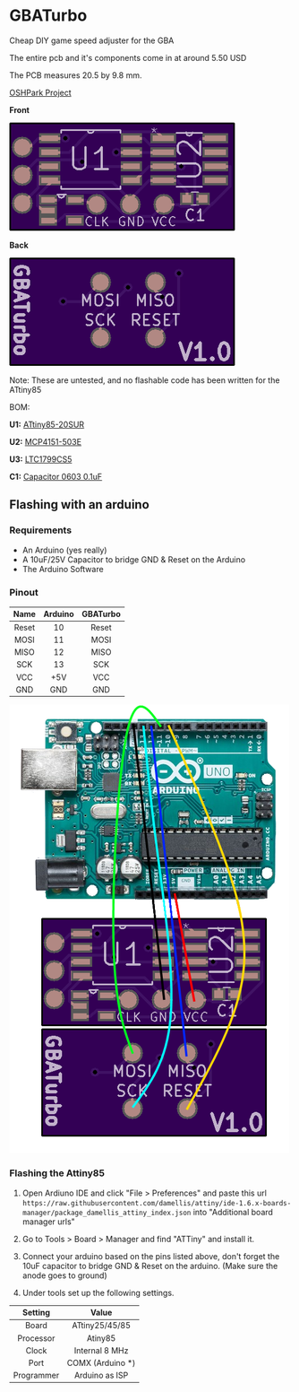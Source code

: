 # GBATurbo
Cheap DIY game speed adjuster for the GBA

The entire pcb and it's components come in at around 5.50 USD

The PCB measures 20.5 by 9.8 mm.

[OSHPark Project](https://www.oshpark.com/shared_projects/w5yUIHU1)

**Front**

![Front of pcb](board_front.png)


**Back**

![Back of pcb](board_back.png)

Note: These are untested, and no flashable code has been written for the ATtiny85

BOM:

**U1:** [ATtiny85-20SUR](https://www.arrow.com/en/products/attiny85-20sur/microchip-technology)

**U2:** [MCP4151-503E](https://www.arrow.com/en/products/mcp4151-503esn/microchip-technology)

**U3:** [LTC1799CS5](https://www.arrow.com/en/products/ltc1799cs5trmpbf/analog-devices)

**C1:** [Capacitor 0603 0.1uF](https://www.arrow.com/en/products/c0603x104k3ractu/kemet-corporation)


## Flashing with an arduino

### Requirements


* An Arduino (yes really)
* A 10uF/25V Capacitor to bridge GND & Reset on the Arduino
* The Arduino Software

### Pinout

|  Name | Arduino | GBATurbo |
|:-----:|:-------:|:--------:|
| Reset |    10   |    Reset   |
|  MOSI |    11   |   MOSI   |
|  MISO |    12   |   MISO   |
|  SCK  |    13   |    SCK   |
|  VCC  |   +5V   |    VCC   |
|  GND  |   GND   |    GND   |


![Wiring](Flashing_Diagram.png)

### Flashing the Attiny85

1. Open Ardiuno IDE and click "File > Preferences" and paste this url ```https://raw.githubusercontent.com/damellis/attiny/ide-1.6.x-boards-manager/package_damellis_attiny_index.json``` into "Additional board manager urls"

2. Go to Tools > Board > Manager and find "ATTiny" and install it.

3. Connect your arduino based on the pins listed above, don't forget the 10uF capacitor to bridge GND & Reset on the arduino. (Make sure the anode goes to ground)

4. Under tools set up the following settings.

|  Setting |  Value  |
|:-----:|:-------:|
|  Board  |    ATtiny25/45/85   |
|  Processor |    Atiny85   |
|  Clock |    Internal 8 MHz   |
|  Port  |    COMX (Arduino *)   |
|  Programmer  |   Arduino as ISP   |
